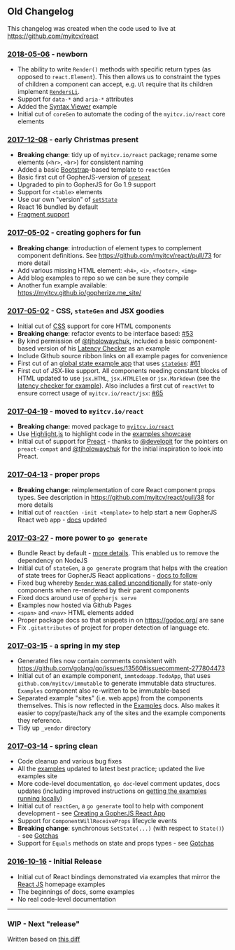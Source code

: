 ## Old Changelog

This changelog was created when the code used to live at https://github.com/myitcv/react

### [2018-05-06](https://github.com/myitcv/react/tree/ef032a4be917529efafec8b459ca4192de13a503) - newborn

* The ability to write `Render()` methods with specific return types (as opposed to `react.Element`). This then allows us to constraint the types of children a component can accept, e.g. `Ul` require that its children implement [`RendersLi`](https://godoc.org/myitcv.io/react#Ul).
* Support for `data-*` and `aria-*` attributes
* Added the [Syntax Viewer](https://myitcv.github.io/gopherjs_examples_sites/syntaxviewer/) example
* Initial cut of `coreGen` to automate the coding of the `myitcv.io/react` core elements

### [2017-12-08](https://github.com/myitcv/react/tree/bcaf55421745acd10f22033c3dbe6faa2215b5b5) - early Christmas present

* **Breaking change**: tidy up of `myitcv.io/react` package; rename some elements (`<hr>`, `<br>`) for consistent naming
* Added a basic [Bootstrap](https://getbootstrap.com/docs/3.3/)-based template to `reactGen`
* Basic first cut of GopherJS-version of [`present`](https://godoc.org/golang.org/x/tools/cmd/present)
* Upgraded to pin to GopherJS for Go 1.9 support
* Support for `<table>` elements
* Use our own "version" of [`setState`](https://github.com/myitcv/react/commit/a527d183c28be28afb4e41659b639bf0dcaec51e)
* React 16 bundled by default
* [Fragment support](https://reactjs.org/docs/fragments.html)

### [2017-05-02](https://github.com/myitcv/react/tree/2b435e4552cdb6a5dceaa7db9da952c871630c7e) - creating gophers for fun

* **Breaking change**: introduction of element types to complement component definitions. See https://github.com/myitcv/react/pull/73 for more detail
* Add various missing HTML element: `<h4>`, `<i>`, `<footer>`, `<img>`
* Add blog examples to repo so we can be sure they compile
* Another fun example available: https://myitcv.github.io/gopherize.me_site/

### [2017-05-02](https://github.com/myitcv/react/tree/890c91fce3c81cc2fec2d58a78d20d8a44ff9e67) - CSS, `stateGen` and JSX goodies

* Initial cut of [CSS](https://godoc.org/myitcv.io/react#CSS) support for core HTML components
* **Breaking change**: refactor events to be interface based: [#53](https://github.com/myitcv/react/pull/53)
* By kind permission of [@tjholowaychuk](https://twitter.com/tjholowaychuk), included a basic component-based version of his [Latency Checker](https://myitcv.github.io/gopherjs_examples_sites/latency/) as an example
* Include Github source ribbon links on all example pages for convenience
* First cut of an [global state example app](https://myitcv.github.io/gopherjs_examples_sites/globalstate/) that uses [`stateGen`](https://github.com/myitcv/x/tree/master/react/cmd/stateGen): [#61](https://github.com/myitcv/react/pull/61)
* First cut of JSX-like support. All components needing constant blocks of HTML updated to use `jsx.HTML`, `jsx.HTMLElem` or `jsx.Markdown` (see the [latency checker for example](https://github.com/myitcv/react/blob/890c91fce3c81cc2fec2d58a78d20d8a44ff9e67/examples/sites/latency/latency.go#L78-L83)). Also includes a first cut of `reactVet` to ensure correct usage of `myitcv.io/react/jsx`:  [#65](https://github.com/myitcv/react/pull/65)

### [2017-04-19](https://github.com/myitcv/react/tree/827b0efd23aab5fb50b528f6204d5d89e2db7272) - moved to `myitcv.io/react`

* **Breaking change:** moved package to [`myitcv.io/react`](https://myitcv.io/react)
* Use [Highlight.js](https://highlightjs.org/) to highlight code in the [examples showcase](https://myitcv.github.io/gopherjs_examples_sites/examplesshowcase/)
* Initial cut of support for [Preact](https://github.com/developit/preact) - thanks to [@developit](https://github.com/developit) for the pointers on `preact-compat` and [@tjholowaychuk](https://twitter.com/tjholowaychuk) for the initial inspiration to look into Preact.

### [2017-04-13](https://github.com/myitcv/react/tree/648bf1950ae20f0ad155e4faabc276252c7f3ff9) - proper props

* **Breaking change:** reimplementation of core React component props types. See description in https://github.com/myitcv/react/pull/38 for more details
* Initial cut of `reactGen -init <template>` to help start a new GopherJS React web app - [docs](creating_app.md) updated

### [2017-03-27](https://github.com/myitcv/react/tree/c6a4a02106a183348900b52e1b869146fe88f9f1) - more power to `go generate`

* Bundle React by default - [more details](creating_app.md#creating-a-new-gopherjs-react-app). This enabled us to remove the dependency on NodeJS
* Initial cut of `stateGen`, a `go generate` program that helps with the creation of state trees for GopherJS React applications - [docs to follow](creating_app.md#creating-state-trees-with-stategen)
* Fixed bug whereby [`Render` was called unconditionally](https://github.com/myitcv/react/pull/34) for state-only components when re-rendered by their parent components
* Fixed docs around use of `gopherjs serve`
* Examples now hosted via Github Pages
* `<span>` and `<nav>` HTML elements added
* Proper package docs so that snippets in on https://godoc.org/ are sane
* Fix `.gitattributes` of project for proper detection of language etc.


### [2017-03-15](https://github.com/myitcv/react/tree/9fe41b550ac2299624ad50aa0e90b446b198e772) - a spring in my step

* Generated files now contain comments consistent with https://github.com/golang/go/issues/13560#issuecomment-277804473
* Initial cut of an example component, `immtodoapp.TodoApp`, that uses `github.com/myitcv/immutable` to generate immutable data structures. `Examples` component also re-written to be immutable-based
* Separated example "sites" (i.e. web apps) from the components themselves. This is now reflected in the [Examples](examples.md) docs. Also makes it easier to copy/paste/hack any of the sites and the example components they reference.
* Tidy up `_vendor` directory

### [2017-03-14](https://github.com/myitcv/react/tree/c19b110f5f7b154dd37d753b44f485146fa417f7) - spring clean

* Code cleanup and various bug fixes
* All the [examples](https://github.com/myitcv/x/tree/master/react/examples) updated to latest best practice; updated the live examples site
* More code-level documentation, `go doc`-level comment updates, docs updates (including improved instructions on [getting the examples running locally](examples.md))
* Initial cut of `reactGen`, a `go generate` tool to help with component development - see [Creating a GopherJS React App](creating_app.md)
* Support for `ComponentWillReceiveProps` lifecycle events
* **Breaking change**: synchronous `SetState(...)` (with respect to `State()`) - see [Gotchas](gotchas.md)
* Support for `Equals` methods on state and props types - see [Gotchas](gotchas.md)

### [2016-10-16](https://github.com/myitcv/react/tree/2944fcd25f18439d6e7db90ff71e703cd2faabe7) - Initial Release

* Initial cut of React bindings demonstrated via examples that mirror the [React JS](https://facebook.github.io/react/) homepage examples
* The beginnings of docs, some examples
* No real code-level documentation

---

### WIP - Next "release"

Written based on [this diff](https://github.com/myitcv/react/compare/ef032a4be917529efafec8b459ca4192de13a503...master)


